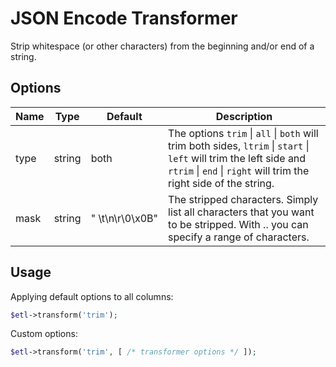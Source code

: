 # JSON Encode Transformer

Strip whitespace (or other characters) from the beginning and/or end of a string.

## Options

| Name | Type | Default | Description |
| ---- |----- | ------- | ----------- |
| type | string | both | The options `trim` &#124; `all` &#124; `both` will trim both sides, `ltrim` &#124; `start` &#124; `left` will trim the left side and `rtrim` &#124; `end` &#124; `right` will trim the right side of the string.  |
| mask | string | "&nbsp;\t\n\r\0\x0B" | The stripped characters. Simply list all characters that you want to be stripped. With .. you can specify a range of characters. |


## Usage

Applying default options to all columns:
```php
$etl->transform('trim');
```

Custom options:
```php
$etl->transform('trim', [ /* transformer options */ ]);
```
